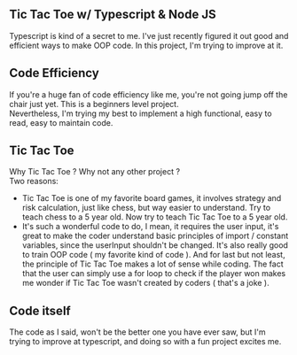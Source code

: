 ## Tic Tac Toe w/ Typescript & Node JS

Typescript is kind of a secret to me. I've just recently figured it out good and efficient ways to make OOP code. In this project, I'm trying to improve at it.

## Code Efficiency
If you're a huge fan of code efficiency like me, you're not going jump off the chair just yet. This is a beginners level project.  
Nevertheless, I'm trying my best to implement a high functional, easy to read, easy to maintain code.  

## Tic Tac Toe
Why Tic Tac Toe ? Why not any other project ?  
Two reasons:
* Tic Tac Toe is one of my favorite board games, it involves strategy and risk calculation, just like chess, but way easier to understand. Try to teach chess to a 5 year old. Now try to teach Tic Tac Toe to a 5 year old.
* It's such a wonderful code to do, I mean, it requires the user input, it's great to make the coder understand basic principles of import / constant variables, since the userInput shouldn't be changed. It's also really good to train OOP code ( my favorite kind of code ). And for last but not least, the principle of Tic Tac Toe makes a lot of sense while coding. The fact that the user can simply use a for loop to check if the player won makes me wonder if Tic Tac Toe wasn't created by coders ( that's a joke ).

## Code itself
The code as I said, won't be the better one you have ever saw, but I'm trying to improve at typescript, and doing so with a fun project excites me.